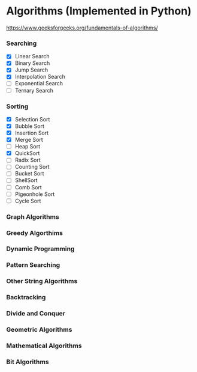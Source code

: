 # Algorithms (Implemented in Python)
https://www.geeksforgeeks.org/fundamentals-of-algorithms/ 

### Searching
- [x] Linear Search
- [x] Binary Search
- [x] Jump Search
- [x] Interpolation Search
- [ ] Exponential Search
- [ ] Ternary Search

### Sorting
- [x] Selection Sort
- [x] Bubble Sort
- [x] Insertion Sort
- [x] Merge Sort
- [ ] Heap Sort
- [x] QuickSort
- [ ] Radix Sort
- [ ] Counting Sort
- [ ] Bucket Sort
- [ ] ShellSort
- [ ] Comb Sort 
- [ ] Pigeonhole Sort
- [ ] Cycle Sort

### Graph Algorithms
### Greedy Algorthims
### Dynamic Programming
### Pattern Searching
### Other String Algorithms
### Backtracking
### Divide and Conquer
### Geometric Algorithms
### Mathematical Algorithms
### Bit Algorithms


